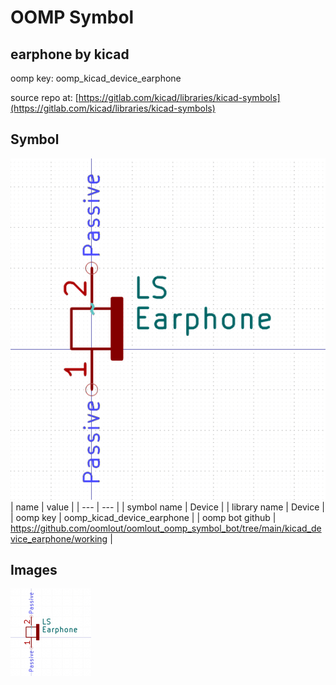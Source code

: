 # OOMP Symbol  
## earphone  by kicad  
  
oomp key: oomp_kicad_device_earphone  
  
source repo at: [https://gitlab.com/kicad/libraries/kicad-symbols](https://gitlab.com/kicad/libraries/kicad-symbols)  
## Symbol  
  
[![working.png](working_600.png)](working.png)  
| name | value | 
| --- | --- | 
| symbol name | Device | 
| library name | Device | 
| oomp key | oomp_kicad_device_earphone | 
| oomp bot github | https://github.com/oomlout/oomlout_oomp_symbol_bot/tree/main/kicad_device_earphone/working | 
## Images  
  
[![working.png](working_140.png)](working.png)  
